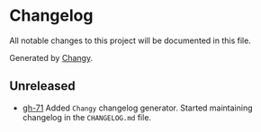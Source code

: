 # Changelog

All notable changes to this project will be documented in this file.

Generated by [Changy](https://github.com/Tiendil/changy/tree/main).

## Unreleased

- [gh-71](https://github.com/Tiendil/brigid/issues/71) Added `Changy` changelog generator. Started maintaining changelog in the `CHANGELOG.md` file.